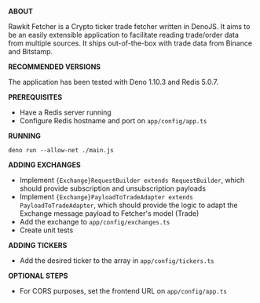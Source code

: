 **ABOUT**

Rawkit Fetcher is a Crypto ticker trade fetcher written in DenoJS. It aims to be an easily extensible application to facilitate reading trade/order data from multiple sources.
It ships out-of-the-box with trade data from Binance and Bitstamp.


**RECOMMENDED VERSIONS**

The application has been tested with Deno 1.10.3 and Redis 5.0.7.


**PREREQUISITES**

* Have a Redis server running
* Configure Redis hostname and port on `app/config/app.ts`


**RUNNING**

```
deno run --allow-net ./main.js
```


**ADDING EXCHANGES**

* Implement `{Exchange}RequestBuilder extends RequestBuilder`, which should provide subscription and unsubscription payloads
* Implement `{Exchange}PayloadToTradeAdapter extends PayloadToTradeAdapter`, which should provide the logic to adapt the Exchange message payload to Fetcher's model (Trade)
* Add the exchange to `app/config/exchanges.ts`
* Create unit tests


**ADDING TICKERS**

* Add the desired ticker to the array in `app/config/tickers.ts`


**OPTIONAL STEPS**

* For CORS purposes, set the frontend URL on `app/config/app.ts`
